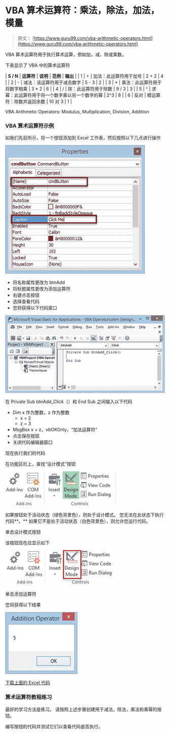 # VBA 算术运算符：乘法，除法，加法，模量

> 原文： [https://www.guru99.com/vba-arithmetic-operators.html](https://www.guru99.com/vba-arithmetic-operators.html)

VBA 算术运算符用于执行算术运算，例如加，减，除或乘数。

下表显示了 VBA 中的算术运算符

| **S / N** | **运算符** | **说明** | **范例** | **输出** |
| 1 | + | 加法：此运算符用于加号 | 2 + 2 | 4 |
| 2 | - | 减法：该运算符用于减去数字 | 5 - 3 | 2 |
| 3 | * | 乘法：此运算符用于将数字相乘 | 3 * 2 | 6 |
| 4 | / | 除：此运算符用于除数 | 9 / 3 | 3 |
| 5 | ^ | 求幂：此运算符用于将一个数字乘以另一个数字的幂 | 2^3 | 8 |
| 6 | 反对 | 模运算符：除数并返回余数 | 10 对 3 | 1 |

VBA Arithmetic Operators: Modulus, Multiplication, Division, Addition

### VBA 算术运算符示例

如我们先前所示，将一个按钮添加到 Excel 工作表，然后按照以下几点进行操作

![VBA Operators](img/cf8c7a503ea678a7d281012782b34879.png "VBA Operators")

*   将名称属性更改为 btnAdd
*   将标题属性更改为添加运算符
*   右键点击按钮
*   选择查看代码
*   您将获得以下代码窗口

![VBA Operators](img/56c25f093b36a14545281c80ad55a190.png "VBA Operators")

在 Private Sub btnAdd_Click（）和 End Sub 之间输入以下代码

*   Dim x 作为整数，z 作为整数
    *   x = 2
    *   z = 3
*   MsgBox x + z，vbOKOnly，“加法运算符”
*   点击保存按钮
*   关闭代码编辑器窗口

现在执行我们的代码

在功能区栏上，查找“设计模式”按钮

![VBA Operators](img/7b64b97a300ff1a2e674f43ab1bb5ad9.png "VBA Operators")

如果按钮处于活动状态（绿色背景色），则处于设计模式。 您无法在此状态下执行代码**。** 如果它不是处于活动状态（白色背景色），则允许您运行代码。

单击设计模式按钮

该按钮现在应显示如下

![VBA Operators](img/d302a63e6bb7af476b6586959dd1ec0f.png "VBA Operators")

单击添加运算符

您将获得以下结果

![VBA Operators](img/94c1ca352eda2cb9db948bbab6860a38.png "VBA Operators")

[下载上面的 Excel 代码](https://drive.google.com/uc?export=download&id=0BwL5un1OyjsdQkVXMVFkNG1UZk0)

### 算术运算符教程练习

最好的学习方法是练习。 请按照上述步骤创建用于减法，除法，乘法和乘幂的按钮。

编写按钮的代码并测试它们以查看代码是否执行。